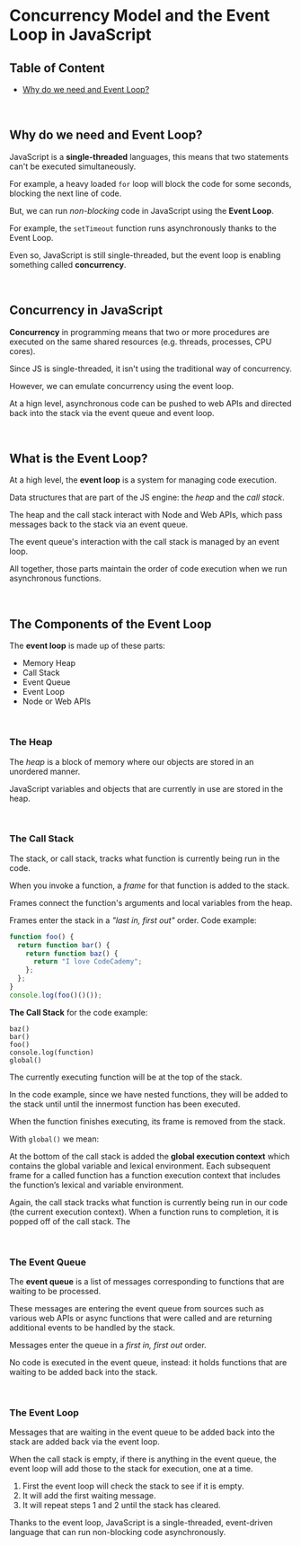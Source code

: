 # Concurrency Model and the Event Loop in JavaScript

## Table of Content

- [Why do we need and Event Loop?](#why-do-we-need-and-event-loop)

<br>

## Why do we need and Event Loop?

JavaScript is a **single-threaded** languages, this means that two statements can't be executed simultaneously.

For example, a heavy loaded `for` loop will block the code for some seconds, blocking the next line of code.

But, we can run _non-blocking_ code in JavaScript using the **Event Loop**.

For example, the `setTimeout` function runs asynchronously thanks to the Event Loop.

Even so, JavaScript is still single-threaded, but the event loop is enabling something called **concurrency**.

<br>

## Concurrency in JavaScript

**Concurrency** in programming means that two or more procedures are executed on the same shared resources (e.g. threads, processes, CPU cores).

Since JS is single-threaded, it isn't using the traditional way of concurrency.

However, we can emulate concurrency using the event loop.

At a hign level, asynchronous code can be pushed to web APIs and directed back into the stack via the event queue and event loop.

<br>

## What is the Event Loop?

At a high level, the **event loop** is a system for managing code execution.

Data structures that are part of the JS engine: the _heap_ and the _call stack_.

The heap and the call stack interact with Node and Web APIs, which pass messages back to the stack via an event queue.

The event queue's interaction with the call stack is managed by an event loop.

All together, those parts maintain the order of code execution when we run asynchronous functions.

<br>

## The Components of the Event Loop

The **event loop** is made up of these parts:

- Memory Heap
- Call Stack
- Event Queue
- Event Loop
- Node or Web APIs

<br>

### The Heap

The _heap_ is a block of memory where our objects are stored in an unordered manner.

JavaScript variables and objects that are currently in use are stored in the heap.

<br>

### The Call Stack

The stack, or call stack, tracks what function is currently being run in the code.

When you invoke a function, a _frame_ for that function is added to the stack.

Frames connect the function's arguments and local variables from the heap.

Frames enter the stack in a _"last in, first out"_ order. Code example:

```js
function foo() {
  return function bar() {
    return function baz() {
      return "I love CodeCademy";
    };
  };
}
console.log(foo()()());
```

**The Call Stack** for the code example:

```
baz()
bar()
foo()
console.log(function)
global()
```

The currently executing function will be at the top of the stack.

In the code example, since we have nested functions, they will be added to the stack until until the innermost function has been executed.

When the function finishes executing, its frame is removed from the stack.

With `global()` we mean:

At the bottom of the call stack is added the **global execution context** which contains the global variable and lexical environment. Each subsequent frame for a called function has a function execution context that includes the function’s lexical and variable environment.

Again, the call stack tracks what function is currently being run in our code (the current execution context). When a function runs to completion, it is popped off of the call stack. The

<br>

### The Event Queue

The **event queue** is a list of messages corresponding to functions that are waiting to be processed.

These messages are entering the event queue from sources such as various web APIs or async functions that were called and are returning additional events to be handled by the stack.

Messages enter the queue in a _first in, first out_ order.

No code is executed in the event queue, instead: it holds functions that are waiting to be added back into the stack.

<br>

### The Event Loop

Messages that are waiting in the event queue to be added back into the stack are added back via the event loop.

When the call stack is empty, if there is anything in the event queue, the event loop will add those to the stack for execution, one at a time.

1. First the event loop will check the stack to see if it is empty.
2. It will add the first waiting message.
3. It will repeat steps 1 and 2 until the stack has cleared.

Thanks to the event loop, JavaScript is a single-threaded, event-driven language that can run non-blocking code asynchronously.

<br>
